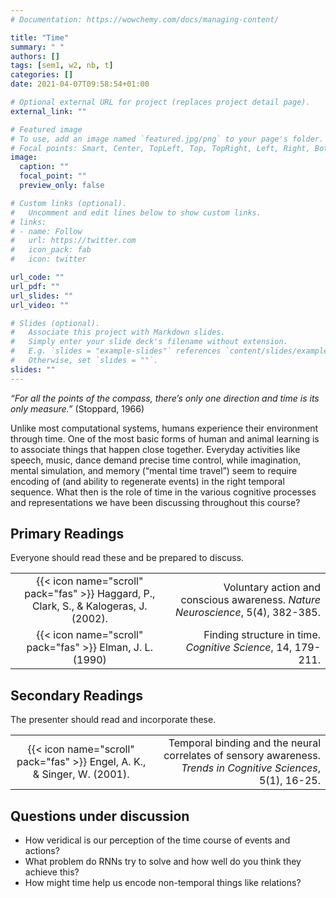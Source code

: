 ```yaml
---
# Documentation: https://wowchemy.com/docs/managing-content/

title: "Time"
summary: " "
authors: []
tags: [sem1, w2, nb, t]
categories: []
date: 2021-04-07T09:58:54+01:00

# Optional external URL for project (replaces project detail page).
external_link: ""

# Featured image
# To use, add an image named `featured.jpg/png` to your page's folder.
# Focal points: Smart, Center, TopLeft, Top, TopRight, Left, Right, BottomLeft, Bottom, BottomRight.
image:
  caption: ""
  focal_point: ""
  preview_only: false

# Custom links (optional).
#   Uncomment and edit lines below to show custom links.
# links:
# - name: Follow
#   url: https://twitter.com
#   icon_pack: fab
#   icon: twitter

url_code: ""
url_pdf: ""
url_slides: ""
url_video: ""

# Slides (optional).
#   Associate this project with Markdown slides.
#   Simply enter your slide deck's filename without extension.
#   E.g. `slides = "example-slides"` references `content/slides/example-slides.md`.
#   Otherwise, set `slides = ""`.
slides: ""
---
```


*“For all the points of the compass, there’s only one direction and time is its only measure.”* (Stoppard, 1966)

Unlike most computational systems, humans experience their environment through time. One of the most basic forms of human and animal learning is to associate things that happen close together. Everyday activities like speech, music, dance demand precise time control, while imagination, mental simulation, and memory (“mental time travel”) seem to require encoding of (and ability to regenerate events) in the right temporal sequence. What then is the role of time in the various cognitive processes and representations we have been discussing throughout this course?


## Primary Readings

Everyone should read these and be prepared to discuss.

|  |  |
|:----:|-----:|
| {{< icon name="scroll" pack="fas" >}} Haggard, P., Clark, S., & Kalogeras, J. (2002). | Voluntary action and conscious awareness. *Nature Neuroscience*, 5(4), 382-385. |
| {{< icon name="scroll" pack="fas" >}} Elman, J. L. (1990) | Finding structure in time. *Cognitive Science*, 14, 179-211. |

## Secondary Readings

The presenter should read and incorporate these.

|  |  |
|:----:|-----:|
| {{< icon name="scroll" pack="fas" >}} Engel, A. K., & Singer, W. (2001). | Temporal binding and the neural correlates of sensory awareness. *Trends in Cognitive Sciences*, 5(1), 16-25. |


## Questions under discussion

- How veridical is our perception of the time course of events and actions?
- What problem do RNNs try to solve and how well do you think they achieve this?
- How might time help us encode non-temporal things like relations?


